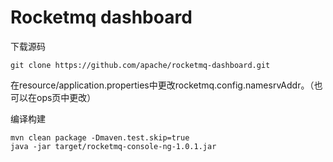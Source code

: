 # Rocketmq dashboard

下载源码
```
git clone https://github.com/apache/rocketmq-dashboard.git
```

在resource/application.properties中更改rocketmq.config.namesrvAddr。（也可以在ops页中更改）

编译构建
```
mvn clean package -Dmaven.test.skip=true
java -jar target/rocketmq-console-ng-1.0.1.jar
```

